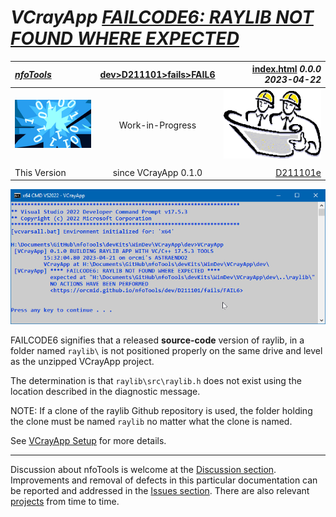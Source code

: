 <!-- index.md 0.0.1                 UTF-8                          2023-04-23
     ----1----|----2----|----3----|----4----|----5----|----6----|----7----|--*

              FAILCODE6: RAYLIB NOT FOUND WHERE EXPECTED
     -->

# ***VCrayApp** [FAILCODE6: RAYLIB NOT FOUND WHERE EXPECTED](.)*

| ***[nfoTools](../../../../)*** | [dev](../../../)[>D211101](../../)[>fails](../)[>FAIL6](.) | [index.html](index.html) ***0.0.0 2023-04-22*** |
| :--                |       :-:          | --: |
| ![nfotools](../../../../images/nfoWorks-2014-06-02-1702-LogoSmall.png) | Work-in-Progress | ![Hard Hat Area](../../../../images/hardhat-logo.gif) |
|              |                     |           |
| This Version | since VCrayApp 0.1.0 | [D211101e](../../D211101e) |

![FAILCODE6](FAIL6-2023-04-21-1534-VCrayApp-0.1.0.png)

FAILCODE6 signifies that a released **source-code** version of raylib, in a
folder named `raylib\` is not positioned properly on the same drive and level
as the unzipped VCrayApp project.

The determination is that `raylib\src\raylib.h` does not exist using the
location described in the diagnostic message.

NOTE: If a clone of the raylib Github repository is used, the folder holding
the clone must be named `raylib` no matter what the clone is named.

See [VCrayApp Setup](../../D211101a) for more details.

----

Discussion about nfoTools is welcome at the
[Discussion section](https://github.com/orcmid/nfoTools/discussions).
Improvements and removal of defects in this particular documentation can be
reported and addressed in the
[Issues section](https://github.com/orcmid/nfoTools/issues).  There are also
relevant [projects](https://github.com/orcmid/nfoTools/projects?type=classic)
from time to time.

<!-- ----1----|----2----|----3----|----4----|----5----|----6----|----7----|--*


     0.0.1 2023-04-23T20:16Z Completed draft
     0.0.0 2023-04-22T02:45Z Boilerplate from 0.0.6 FAIL5.

               *** end D211101/fails/FAIL6/index.md ***
     -->
